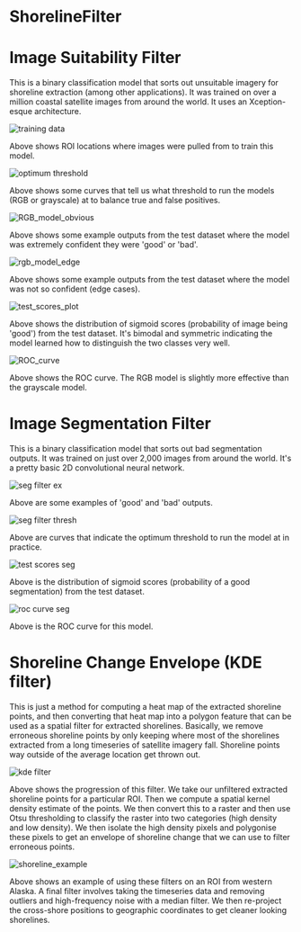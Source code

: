 # ShorelineFilter

# Image Suitability Filter

This is a binary classification model that sorts out unsuitable imagery for shoreline extraction (among other applications). It was trained on over a million coastal satellite images from around the world. It uses an Xception-esque architecture.

![training data](Figures/ImageSuitability/spatial_domain.png)

Above shows ROI locations where images were pulled from to train this model.

![optimum threshold](Figures/ImageSuitability/optimum_threshold.png)

Above shows some curves that tell us what threshold to run the models (RGB or grayscale) at to balance true and false positives. 

![RGB_model_obvious](Figures/ImageSuitability/RGB_model_obvious.jpg)

Above shows some example outputs from the test dataset where the model was extremely confident they were 'good' or 'bad'.

![rgb_model_edge](Figures/ImageSuitability/RGB_model_edge.jpg)

Above shows some example outputs from the test dataset where the model was not so confident (edge cases).

![test_scores_plot](Figures/ImageSuitability/test_scores_plot.png)

Above shows the distribution of sigmoid scores (probability of image being 'good') from the test dataset. It's bimodal and symmetric indicating the model learned how to distinguish the two classes very well.

![ROC_curve](Figures/ImageSuitability/ROC_curve.png)

Above shows the ROC curve. The RGB model is slightly more effective than the grayscale model.

# Image Segmentation Filter

This is a binary classification model that sorts out bad segmentation outputs. It was trained on just over 2,000 images from around the world. It's a pretty basic 2D convolutional neural network. 

![seg filter ex](Figures/ImageSegmentationFilter/example_seg_filter.png)

Above are some examples of 'good' and 'bad' outputs.

![seg filter thresh](Figures/ImageSegmentationFilter/optimum_threshold.png)

Above are curves that indicate the optimum threshold to run the model at in practice.

![test scores seg](Figures/ImageSegmentationFilter/test_scores.png)

Above is the distribution of sigmoid scores (probability of a good segmentation) from the test dataset.

![roc curve seg](Figures/ImageSegmentationFilter/ROC_curve.png)

Above is the ROC curve for this model.

# Shoreline Change Envelope (KDE filter)

This is just a method for computing a heat map of the extracted shoreline points, and then converting that heat map into a polygon feature that can be used as a spatial filter for extracted shorelines. Basically, we remove erroneous shoreline points by only keeping where most of the shorelines extracted from a long timeseries of satellite imagery fall. Shoreline points way outside of the average location get thrown out.

![kde filter](Figures/kde_filter.png)

Above shows the progression of this filter. We take our unfiltered extracted shoreline points for a particular ROI. Then we compute a spatial kernel density estimate of the points. We then convert this to a raster and then use Otsu thresholding to classify the raster into two categories (high density and low density). We then isolate the high density pixels and polygonise these pixels to get an envelope of shoreline change that we can use to filter erroneous points.

![shoreline_example](Figures/shoreline_example.png)

Above shows an example of using these filters on an ROI from western Alaska. A final filter involves taking the timeseries data and removing outliers and high-frequency noise with a median filter. We then re-project the cross-shore positions to geographic coordinates to get cleaner looking shorelines.




